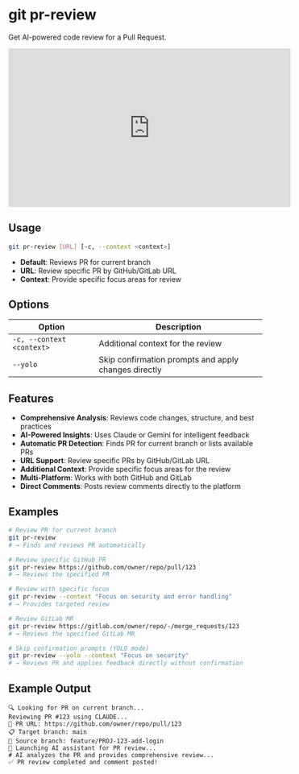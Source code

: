 # git pr-review

Get AI-powered code review for a Pull Request.

<iframe width="560" height="315" src="https://www.youtube.com/embed/IXcranrf9Dw?si=dCgle0ta9JQOseZ-" title="YouTube video player" frameborder="0" allow="accelerometer; autoplay; clipboard-write; encrypted-media; gyroscope; picture-in-picture; web-share" referrerpolicy="strict-origin-when-cross-origin" allowfullscreen></iframe>

## Usage

```bash
git pr-review [URL] [-c, --context <context>]
```

- **Default**: Reviews PR for current branch
- **URL**: Review specific PR by GitHub/GitLab URL
- **Context**: Provide specific focus areas for review

## Options

| Option                    | Description                                          |
| ------------------------- | ---------------------------------------------------- |
| `-c, --context <context>` | Additional context for the review                    |
| `--yolo`                  | Skip confirmation prompts and apply changes directly |

## Features

- **Comprehensive Analysis**: Reviews code changes, structure, and best practices
- **AI-Powered Insights**: Uses Claude or Gemini for intelligent feedback
- **Automatic PR Detection**: Finds PR for current branch or lists available PRs
- **URL Support**: Review specific PRs by GitHub/GitLab URL
- **Additional Context**: Provide specific focus areas for the review
- **Multi-Platform**: Works with both GitHub and GitLab
- **Direct Comments**: Posts review comments directly to the platform

## Examples

```bash
# Review PR for current branch
git pr-review
# → Finds and reviews PR automatically

# Review specific GitHub PR
git pr-review https://github.com/owner/repo/pull/123
# → Reviews the specified PR

# Review with specific focus
git pr-review --context "Focus on security and error handling"
# → Provides targeted review

# Review GitLab MR
git pr-review https://gitlab.com/owner/repo/-/merge_requests/123
# → Reviews the specified GitLab MR

# Skip confirmation prompts (YOLO mode)
git pr-review --yolo --context "Focus on security"
# → Reviews PR and applies feedback directly without confirmation
```

## Example Output

```
🔍 Looking for PR on current branch...
Reviewing PR #123 using CLAUDE...
🔗 PR URL: https://github.com/owner/repo/pull/123
📋 Target branch: main
🌿 Source branch: feature/PROJ-123-add-login
🤖 Launching AI assistant for PR review...
# AI analyzes the PR and provides comprehensive review...
✅ PR review completed and comment posted!
```

